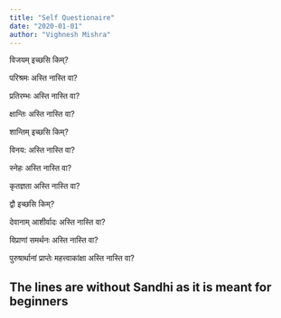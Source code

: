 ```yaml
---
title: "Self Questionaire"
date: "2020-01-01"
author: "Vighnesh Mishra"
---
```


विजयम् इच्छसि किम्?

परिश्रमः अस्ति नास्ति वा?

प्रतिरम्भः अस्ति नास्ति वा?

क्षान्तिः अस्ति नास्ति वा?


शान्तिम् इच्छसि किम्?

विनय: अस्ति नास्ति वा?

स्नेहः अस्ति नास्ति वा?

कृतज्ञता अस्ति नास्ति वा?


द्वौ इच्छसि किम्?

देवानाम् आशीर्वादः अस्ति नास्ति वा?

विप्राणां समर्थनः अस्ति नास्ति वा?

पुरुषार्थानां प्राप्तेः महत्त्वाकांक्षा अस्ति नास्ति वा?


## **The lines are without Sandhi as it is meant for beginners**